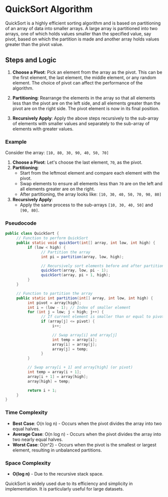 # QuickSort Algorithm

QuickSort is a highly efficient sorting algorithm and is based on partitioning of an array of data into smaller arrays. A large array is partitioned into two arrays, one of which holds values smaller than the specified value, say pivot, based on which the partition is made and another array holds values greater than the pivot value.

## Steps and Logic

1. **Choose a Pivot**: Pick an element from the array as the pivot. This can be the first element, the last element, the middle element, or any random element. The choice of pivot can affect the performance of the algorithm.

2. **Partitioning**: Rearrange the elements in the array so that all elements less than the pivot are on the left side, and all elements greater than the pivot are on the right side. The pivot element is now in its final position.

3. **Recursively Apply**: Apply the above steps recursively to the sub-array of elements with smaller values and separately to the sub-array of elements with greater values.

### Example

Consider the array: `[10, 80, 30, 90, 40, 50, 70]`

1. **Choose a Pivot**: Let's choose the last element, `70`, as the pivot.
2. **Partitioning**:
    - Start from the leftmost element and compare each element with the pivot.
    - Swap elements to ensure all elements less than `70` are on the left and all elements greater are on the right.
    - After partitioning, the array looks like: `[10, 30, 40, 50, 70, 90, 80]`
3. **Recursively Apply**:
    - Apply the same process to the sub-arrays `[10, 30, 40, 50]` and `[90, 80]`.

### Pseudocode

```java
public class QuickSort {
     // Function to perform QuickSort
     public static void quickSort(int[] array, int low, int high) {
          if (low < high) {
                // Partition the array
                int pi = partition(array, low, high);

                // Recursively sort elements before and after partition
                quickSort(array, low, pi - 1);
                quickSort(array, pi + 1, high);
          }
     }

     // Function to partition the array
     public static int partition(int[] array, int low, int high) {
          int pivot = array[high];
          int i = (low - 1); // Index of smaller element
          for (int j = low; j < high; j++) {
                // If current element is smaller than or equal to pivot
                if (array[j] <= pivot) {
                     i++;

                     // Swap array[i] and array[j]
                     int temp = array[i];
                     array[i] = array[j];
                     array[j] = temp;
                }
          }

          // Swap array[i + 1] and array[high] (or pivot)
          int temp = array[i + 1];
          array[i + 1] = array[high];
          array[high] = temp;

          return i + 1;
     }
}
```

### Time Complexity

- **Best Case**: O(n log n) - Occurs when the pivot divides the array into two equal halves.
- **Average Case**: O(n log n) - Occurs when the pivot divides the array into two nearly equal halves.
- **Worst Case**: O(n^2) - Occurs when the pivot is the smallest or largest element, resulting in unbalanced partitions.

### Space Complexity

- **O(log n)** - Due to the recursive stack space.

QuickSort is widely used due to its efficiency and simplicity in implementation. It is particularly useful for large datasets.
